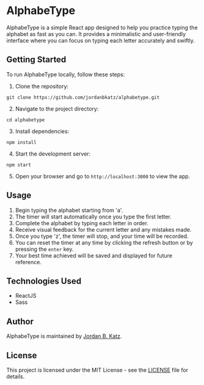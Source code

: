 # AlphabeType

AlphabeType is a simple React app designed to help you practice typing the alphabet as fast as you can. 
It provides a minimalistic and user-friendly interface where you can focus on typing each letter accurately and swiftly.

## Getting Started

To run AlphabeType locally, follow these steps:

1. Clone the repository:

```
git clone https://github.com/jordanbkatz/alphabetype.git
```

2. Navigate to the project directory:

```
cd alphabetype
```

3. Install dependencies:

```
npm install
```

4. Start the development server:

```
npm start
```

5. Open your browser and go to `http://localhost:3000` to view the app.

## Usage

1. Begin typing the alphabet starting from 'a'.
2. The timer will start automatically once you type the first letter.
3. Complete the alphabet by typing each letter in order.
4. Receive visual feedback for the current letter and any mistakes made.
5. Once you type 'z', the timer will stop, and your time will be recorded.
6. You can reset the timer at any time by clicking the refresh button or by pressing the `enter` key.
7. Your best time achieved will be saved and displayed for future reference.

## Technologies Used

- ReactJS
- Sass

## Author

AlphabeType is maintained by [Jordan B. Katz](https://github.com/jordanbkatz).

## License

This project is licensed under the MIT License - see the [LICENSE](LICENSE) file for details.
